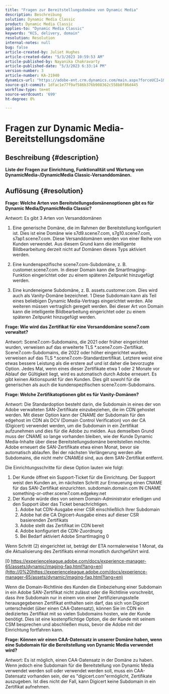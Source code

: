 ```yaml
---
title: "Fragen zur Bereitstellungsdomäne von Dynamic Media"
description: Beschreibung
solution: Dynamic Media Classic
product: Dynamic Media Classic
applies-to: "Dynamic Media Classic"
keywords: "KCS, delivery, domain"
resolution: Resolution
internal-notes: null
bug: false
article-created-by: Juliet Hughes
article-created-date: "5/3/2023 10:59:53 AM"
article-published-by: Nayanika Chakravarty
article-published-date: "5/3/2023 6:33:14 PM"
version-number: 3
article-number: KA-21940
dynamics-url: "https://adobe-ent.crm.dynamics.com/main.aspx?forceUCI=1&pagetype=entityrecord&etn=knowledgearticle&id=21e0929c-a1e9-ed11-a7c6-6045bd006079"
source-git-commit: 1dfac1e77f9af586b376b908362c558b8f86d445
workflow-type: tm+mt
source-wordcount: '699'
ht-degree: 0%

---
```


# Fragen zur Dynamic Media-Bereitstellungsdomäne

## Beschreibung {#description}


<b>Liste der Fragen zur Einrichtung, Funktionalität und Wartung von DynamicMedia-/DynamicMedia Classic-Versanddomänen.</b>


## Auflösung {#resolution}


<b>Frage: Welche Arten von Bereitstellungsdomänenoptionen gibt es für Dynamic Media/DynamicMedia Classic?</b>

Antwort: Es gibt 3 Arten von Versanddomänen

1) Eine generische Domäne, die im Rahmen der Bereitstellung konfiguriert ist. Dies ist eine Domäne wie s7d9.scene7.com, s7g10.scene7.com, s7ap1.scene7.com.
Diese Versanddomänen werden von einer Reihe von Kunden verwendet. Aus diesem Grund kann die intelligente Bildbearbeitung derzeit nicht auf Domänen dieses Typs aktiviert werden.

2) Eine kundenspezifische scene7.com-Subdomäne, z. B. customer.scene7.com. In dieser Domain kann die SmartImaging-Funktion eingerichtet oder zu einem späteren Zeitpunkt hinzugefügt werden.

3) Eine kundeneigene Subdomäne, z. B. assets.customer.com. Dies wird auch als Vanity-Domäne bezeichnet. 1 Diese Subdomain kann als Teil eines beliebigen Dynamic Media-Vertrags eingerichtet werden. Alle weiteren müssen vertraglich geregelt werden. Bei dieser Art von Domain kann die intelligente Bildbearbeitung eingerichtet oder zu einem späteren Zeitpunkt hinzugefügt werden.

<b>Frage: Wie wird das Zertifikat für eine Versanddomäne scene7.com verwaltet?</b>

Antwort: Scene7.com-Subdomains, die 2021 oder früher eingerichtet wurden, verweisen auf das erweiterte TLS \*.scene7.com-Zertifikat. Scene7.com-Subdomains, die 2022 oder höher eingerichtet wurden, verweisen auf das TLS \*.scene7.com-Standardzertifikat. Letztere weist eine etwas bessere Leistung als die erstere auf und ist daher die bevorzugte Option. Jedes Mal, wenn eines dieser Zertifikate etwa 1 oder 2 Monate vor Ablauf der Gültigkeit liegt, wird es automatisch durch Adobe erneuert. Es gibt keinen Aktionspunkt für den Kunden. Dies gilt sowohl für die generischen als auch die kundenspezifischen scene7.com-Subdomains.

<b>Frage: Welche Zertifikatoptionen gibt es für Vanity-Domänen?</b>

Antwort: Die Standardoption besteht darin, die Subdomain in eines der von Adobe verwalteten SAN-Zertifikate einzubeziehen, die im CDN gehostet werden. Mit dieser Option kann der CNAME der Subdomain für den edgehost im CDN als DCV (Domain Control Verification) von der CA (Digicert) verwendet werden, um die Subdomain in ein Zertifikat aufzunehmen und dies für die Adobe zu melden. Aus demselben Grund muss der CNAME so lange vorhanden bleiben, wie der Kunde Dynamic Media-Inhalte über diese Bereitstellungsdomäne bereitstellen möchte. Adobe erneuert die SAN-Zertifikate etwa einen Monat, bevor sie automatisch ablaufen. Bei der nächsten Verlängerung werden alle Subdomains, die nicht mehr CNAMEd sind, aus dem SAN-Zertifikat entfernt.

Die Einrichtungsschritte für diese Option lauten wie folgt:

1. Der Kunde öffnet ein Support-Ticket für die Einrichtung.    Der Support weist den Kunden an, im nächsten Schritt zur Erneuerung einen CNAME für das SAN-Zertifikat einzurichten.
subdomain.domain.com IN CNAME something-or-other.scene7.com.edgekey.net
2. Der Kunde würde dies von seinem Domain-Administrator erledigen und den Support über das Ticket benachrichtigen.
   1. Adobe hat CDN-Ausgabe einer CSR einschließlich Ihrer Subdomain
   2. Adobe hat die CA Digicert-Ausgabe eines auf dieser CSR basierenden Zertifikats
   3. Adobe stellt das Zertifikat im CDN bereit
   4. Adobe konfiguriert die CDN-Zuordnung
   5. Bei Bedarf aktiviert Adobe SmartImaging 0


Wenn Schritt (2) eingerichtet ist, beträgt der ETA normalerweise 1 Monat, da die Aktualisierung des Zertifikats einmal monatlich durchgeführt wird.

[0 https://experienceleague.adobe.com/docs/experience-manager-65/assets/dynamic/imaging-faq.html?lang=en](http://0%20https://experienceleague.adobe.com/docs/experience-manager-65/assets/dynamic/imaging-faq.html?lang=en)

Wenn die Domain-Richtlinie des Kunden die Einbeziehung einer Subdomain in ein Adobe SAN-Zertifikat nicht zulässt oder die Richtlinie vorschreibt, dass ihre Subdomain nur in einem von einer Zertifizierungsstelle herausgegebenen Zertifikat enthalten sein darf, das sich von Digicert unterscheidet (über einen CAA-Datensatz), können Sie im CDN ein dediziertes Zertifikat mit so vielen Subdomains hosten, wie der Kunde benötigt. Dies ist eine kostenpflichtige Option, die der Kunde mit seinem CSM besprechen und abschließen muss, bevor die Adobe mit der Einrichtung fortfahren kann.

<b>Frage: Können wir einen CAA-Datensatz in unserer Domäne haben, wenn eine Subdomain für die Bereitstellung von Dynamic Media verwendet wird?</b>

Antwort: Es ist möglich, einen CAA-Datensatz in der Domäne zu haben. Wenn jedoch eine Subdomain für die Bereitstellung von Dynamic Media verwendet werden soll oder verwendet werden soll, muss ein CAA-Datensatz vorhanden sein, der es &quot;digicert.com&quot;ermöglicht, Zertifikate auszugeben. Ist dies nicht der Fall, kann Digicert keine Subdomain in ein Zertifikat aufnehmen.

